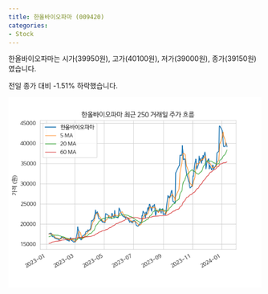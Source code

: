 ```yaml
---
title: 한올바이오파마 (009420)
categories:
- Stock
---
```


한올바이오파마는 시가(39950원), 고가(40100원), 저가(39000원), 종가(39150원)였습니다.

전일 종가 대비 -1.51% 하락했습니다.

<!-- more -->

![009420](/assets/images/stock/009420.png)